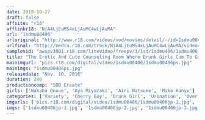 ```yaml
---
date: 2018-10-27
draft: false
affsite: "r18"
afflinkr18: "NjA4LjEuMS4xLjAuMC4wLjAuMA"
url: "1sdmu00406"
urloriginal: "http://www.r18.com/videos/vod/movies/detail/-/id=1sdmu00406"
urlfinal: "http://media.r18.com/track/NjA4LjEuMS4xLjAuMC4wLjAuMA/videos/vod/movies/detail/-/id=1sdmu00406"
samplevid: "awspv3001.r18.com/litevideo/freepv/1/1sd/1sdmu406/1sdmu406_dmb_w.mp4"
title: "The Erotic And Cute Counseling Room Where Drunk Girls Cum To Give Advice AV Actresses Talk To A Cherry Boy To Give Real And Raw Advice! The Drunker They Get, These Actresses Get Up Close And Personal, And Now This Cherry Boy Is In Full Raging Hard On Mode! And When These Girls Get A Peek At His Erection...!?"
mainimgurl: "pics.r18.com/digital/video/1sdmu00406/1sdmu00406ps.jpg"
mainimgs: "1sdmu00406ps.jpg"
releasedate: "Nov. 10, 2016"
duration: 240
productioncomp: "SOD Create"
girls: ['Wakaba Onoue', 'Aya Miyazaki', 'Airi Natsume', 'Miko Hanyu']
categories: ['Variety', 'Cherry Boy', 'Drunk Girl', 'Urination', 'Over 4 Hours', 'Hi-Def']
imgurls: ['pics.r18.com/digital/video/1sdmu00406/1sdmu00406jp-1.jpg', 'pics.r18.com/digital/video/1sdmu00406/1sdmu00406jp-2.jpg', 'pics.r18.com/digital/video/1sdmu00406/1sdmu00406jp-3.jpg', 'pics.r18.com/digital/video/1sdmu00406/1sdmu00406jp-4.jpg', 'pics.r18.com/digital/video/1sdmu00406/1sdmu00406jp-5.jpg', 'pics.r18.com/digital/video/1sdmu00406/1sdmu00406jp-6.jpg', 'pics.r18.com/digital/video/1sdmu00406/1sdmu00406jp-7.jpg', 'pics.r18.com/digital/video/1sdmu00406/1sdmu00406jp-8.jpg', 'pics.r18.com/digital/video/1sdmu00406/1sdmu00406jp-9.jpg', 'pics.r18.com/digital/video/1sdmu00406/1sdmu00406jp-10.jpg', 'pics.r18.com/digital/video/1sdmu00406/1sdmu00406jp-11.jpg', 'pics.r18.com/digital/video/1sdmu00406/1sdmu00406jp-12.jpg', 'pics.r18.com/digital/video/1sdmu00406/1sdmu00406jp-13.jpg', 'pics.r18.com/digital/video/1sdmu00406/1sdmu00406jp-14.jpg', 'pics.r18.com/digital/video/1sdmu00406/1sdmu00406jp-15.jpg', 'pics.r18.com/digital/video/1sdmu00406/1sdmu00406jp-16.jpg', 'pics.r18.com/digital/video/1sdmu00406/1sdmu00406jp-17.jpg', 'pics.r18.com/digital/video/1sdmu00406/1sdmu00406jp-18.jpg', 'pics.r18.com/digital/video/1sdmu00406/1sdmu00406jp-19.jpg', 'pics.r18.com/digital/video/1sdmu00406/1sdmu00406jp-20.jpg']
imgs: ['1sdmu00406jp-1.jpg', '1sdmu00406jp-2.jpg', '1sdmu00406jp-3.jpg', '1sdmu00406jp-4.jpg', '1sdmu00406jp-5.jpg', '1sdmu00406jp-6.jpg', '1sdmu00406jp-7.jpg', '1sdmu00406jp-8.jpg', '1sdmu00406jp-9.jpg', '1sdmu00406jp-10.jpg', '1sdmu00406jp-11.jpg', '1sdmu00406jp-12.jpg', '1sdmu00406jp-13.jpg', '1sdmu00406jp-14.jpg', '1sdmu00406jp-15.jpg', '1sdmu00406jp-16.jpg', '1sdmu00406jp-17.jpg', '1sdmu00406jp-18.jpg', '1sdmu00406jp-19.jpg', '1sdmu00406jp-20.jpg']
---
```

